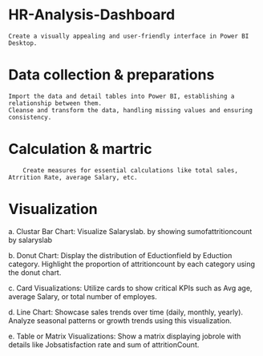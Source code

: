 














# HR-Analysis-Dashboard
    Create a visually appealing and user-friendly interface in Power BI Desktop.
# Data collection & preparations
    Import the data and detail tables into Power BI, establishing a relationship between them.
    Cleanse and transform the data, handling missing values and ensuring consistency.
# Calculation & martric
        Create measures for essential calculations like total sales, Atrrition Rate, average Salary, etc.
# Visualization
  a. Clustar Bar Chart: Visualize Salaryslab. by showing sumofattritioncount by salaryslab
  
  b. Donut Chart: Display the distribution of Eductionfield by Eduction category. Highlight the proportion of attritioncount by each category using the donut chart.
  
  c. Card Visualizations: Utilize cards to show critical KPIs such as Avg age, average Salary, or total number of employes.
  
  d. Line Chart: Showcase sales trends over time (daily, monthly, yearly). Analyze seasonal patterns or growth trends using this visualization.
  
  e. Table or Matrix Visualizations: Show a matrix displaying jobrole with  details like Jobsatisfaction rate and sum of attritionCount.


  
